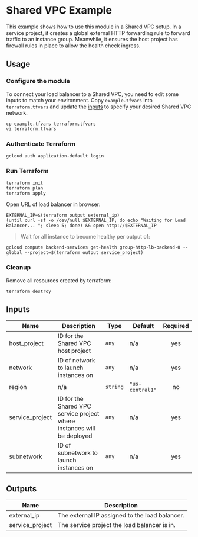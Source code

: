 # Shared VPC Example

This example shows how to use this module in a Shared VPC setup. In a service
project, it creates a global external HTTP forwarding rule to forward traffic
to an instance group. Meanwhile, it ensures the host project has firewall
rules in place to allow the health check ingress.

## Usage

### Configure the module

To connect your load balancer to a Shared VPC, you need to edit some inputs
to match your environment. Copy `example.tfvars` into `terraform.tfvars`
and update the [inputs](#inputs) to specify your desired Shared VPC network.

```
cp example.tfvars terraform.tfvars
vi terraform.tfvars
```

### Authenticate Terraform

```
gcloud auth application-default login
```

### Run Terraform

```
terraform init
terraform plan
terraform apply
```

Open URL of load balancer in browser:

```
EXTERNAL_IP=$(terraform output external_ip)
(until curl -sf -o /dev/null $EXTERNAL_IP; do echo "Waiting for Load Balancer... "; sleep 5; done) && open http://$EXTERNAL_IP
```

> Wait for all instance to become healthy per output of:

```
gcloud compute backend-services get-health group-http-lb-backend-0 --global --project=$(terraform output service_project)
```

### Cleanup

Remove all resources created by terraform:

```
terraform destroy
```

<!-- BEGINNING OF PRE-COMMIT-TERRAFORM DOCS HOOK -->
## Inputs

| Name | Description | Type | Default | Required |
|------|-------------|------|---------|:--------:|
| host\_project | ID for the Shared VPC host project | `any` | n/a | yes |
| network | ID of network to launch instances on | `any` | n/a | yes |
| region | n/a | `string` | `"us-central1"` | no |
| service\_project | ID for the Shared VPC service project where instances will be deployed | `any` | n/a | yes |
| subnetwork | ID of subnetwork to launch instances on | `any` | n/a | yes |

## Outputs

| Name | Description |
|------|-------------|
| external\_ip | The external IP assigned to the load balancer. |
| service\_project | The service project the load balancer is in. |

<!-- END OF PRE-COMMIT-TERRAFORM DOCS HOOK -->
